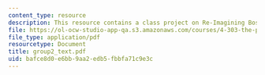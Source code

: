 ```yaml
---
content_type: resource
description: This resource contains a class project on Re-Imagining Boston.
file: https://ol-ocw-studio-app-qa.s3.amazonaws.com/courses/4-303-the-production-of-space-art-architecture-and-urbanism-in-dialogue-fall-2006/bafce8d0e6bb9aa2edb5fbbfa71c9e3c_group2_text.pdf
file_type: application/pdf
resourcetype: Document
title: group2_text.pdf
uid: bafce8d0-e6bb-9aa2-edb5-fbbfa71c9e3c
---
```

